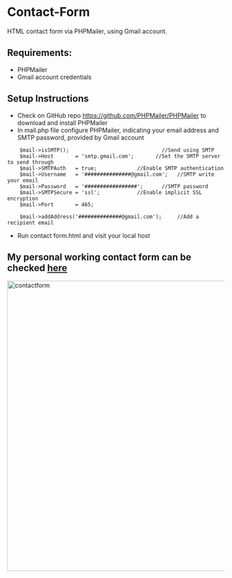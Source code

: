 # Contact-Form

HTML contact form via PHPMailer, using Gmail account.


## Requirements:
- PHPMailer
- Gmail account credentials

## Setup Instructions
- Check on GitHub repo https://github.com/PHPMailer/PHPMailer to download and install PHPMailer
- In mail.php file configure PHPMailer, indicating your email address and SMTP password, provided by Gmail account

```
    $mail->isSMTP();                              //Send using SMTP
    $mail->Host       = 'smtp.gmail.com';       //Set the SMTP server to send through
    $mail->SMTPAuth   = true;             //Enable SMTP authentication
    $mail->Username   = '###############@gmail.com';   //SMTP write your email
    $mail->Password   = '#################';      //SMTP password
    $mail->SMTPSecure = 'ssl';            //Enable implicit SSL encryption
    $mail->Port       = 465;   
```


```
    $mail->addAddress('##############@gmail.com');     //Add a recipient email
```



- Run contact form.html and visit your local host

## My personal working contact form can be checked [here](https://testingwebsite.free.nf/#contact)
<img width="672" alt="contactform" src="https://github.com/vbb08/Contact_form/assets/67701977/a065f1b8-f1ee-40a9-8ebf-835aa0016517">
